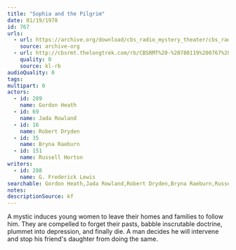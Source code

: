```yaml
---
title: "Sophia and the Pilgrim"
date: 01/19/1978
id: 767
urls: 
  - url: https://archive.org/download/cbs_radio_mystery_theater/cbs_radio_mystery_theater-0751-0800.zip/cbs_radio_mystery_theater-0751-0800%2Fcbsrmt_0767_sophia_and_the_pilgrim.mp3
    source: archive-org
  - url: http://cbsrmt.thelongtrek.com/rb/CBSRMT%20-%20780119%200767%20Sophia%20and%20the%20Pligrim_WLNH-FM_rb.mp3
    quality: 0
    source: kl-rb
audioQuality: 0
tags: 
multipart: 0
actors:  
  - id: 289
    name: Gordon Heath  
  - id: 69
    name: Jada Rowland  
  - id: 16
    name: Robert Dryden  
  - id: 35
    name: Bryna Raeburn  
  - id: 151
    name: Russell Horton
writers:  
  - id: 288
    name: G. Frederick Lewis
searchable: Gordon Heath,Jada Rowland,Robert Dryden,Bryna Raeburn,Russell Horton G. Frederick Lewis
notes: 
descriptionSource: kf
---
```

A mystic induces young women to leave their homes and families to follow him. They are compelled to forget their pasts, babble inscrutable doctrine, plummet into depression, and finally die. A man decides he will intervene and stop his friend's daughter from doing the same.